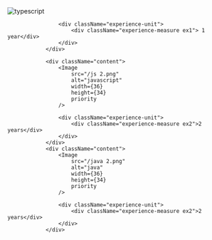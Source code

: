 <div className="content">
                    <Image
                        src="/ts 2.png"
                        alt="typescript"
                        width={36}
                        height={34}
                        priority
                    />
                    
                    <div className="experience-unit">
                        <div className="experience-measure ex1"> 1 year</div>
                    </div>
                </div>

                <div className="content">
                    <Image
                        src="/js 2.png"
                        alt="javascript"
                        width={36}
                        height={34}
                        priority
                    />

                    <div className="experience-unit">
                        <div className="experience-measure ex2">2 years</div>
                    </div>
                </div>
                <div className="content">
                    <Image
                        src="/java 2.png"
                        alt="java"
                        width={36}
                        height={34}
                        priority
                    />

                    <div className="experience-unit">
                        <div className="experience-measure ex2">2 years</div>
                    </div>
                </div>